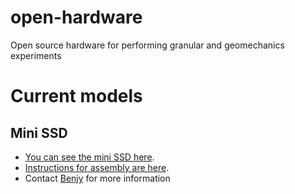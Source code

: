 # open-hardware
Open source hardware for performing granular and geomechanics experiments

# Current models


## Mini SSD

- [You can see the mini SSD here](https://github.com/benjym/open-hardware/blob/main/SSD/mini-SSD/videos/pink.mp4).
- [Instructions for assembly are here](https://github.com/benjym/open-hardware/blob/main/SSD/mini-SSD/README.md).
- Contact [Benjy](mailto:benjy.marks@sydney.edu.au) for more information
